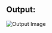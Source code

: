 ## Output:
 ![Output Image](https://github.com/thaqueubc/Calculator-App-in-C-sharp/blob/master/output.jpg)
